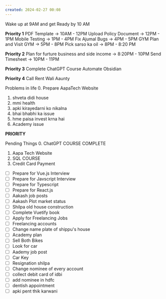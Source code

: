 ```yaml
---
created: 2024-02-27 00:08
---
```

Wake up at 9AM  and get Ready by 10 AM 


**Priority 1**
PDF Template -> 10AM - 12PM
Upload Policy Document -> 12PM - 1PM
Mobile Testing -> 1PM - 4PM
Fix Ajumal Bugs -> 4PM - 5PM
GYM Plan and Visit GYM -> 5PM - 8PM
Pick sarso ka oil -> 8PM - 8:20 PM

**Priority 2**
Plan for furture business and side income -> 8:20PM - 10PM
Send Timesheet -> 10PM - 11PM

**Priority 3**
Complete ChatGPT Course
Automate Obsidian

**Priority 4**
Call Rent Wali Aaunty


Problems in life
0. Prepare AapaTech Website
1. shveta didi house
2. mmi health
3. apki kirayedarni ko nikalna
4. bhai bhabhi ka issue
5. hme paisa invest krna hai
6. Academy issue

**PRIORITY**

Pending Things
0. ChatGPT COURSE COMPLETE
1. Aapa Tech Website
2. SQL COURSE
3. Credit Card Payment

- [ ] Prepare for Vue.js Interview
- [ ] Prepare for Javscript Interview
- [ ] Prepare for Typescript
- [ ] Prepare for React.js
- [ ] Aakash job posts
- [ ] Aakash Plot market status
- [ ] Shilpa old house construction
- [ ] Complete Vuetify book
- [ ] Apply for Freelancing Jobs
- [ ] Freelancing accounts
- [ ] Change name plate of shippu's house
- [ ] Academy plan
- [ ] Sell Both Bikes
- [ ] Look for car
- [ ] Aademy job post
- [ ] Car Key
- [ ] Resignation shilpa
- [ ] Change nominee of every account
- [ ] collect debit card of idbi
- [ ] add nominee in hdfc
- [ ] dentish appointment
- [ ] apki pent thik karwani
